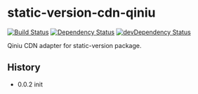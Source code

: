 # static-version-cdn-qiniu

[![Build Status](https://travis-ci.org/poppinlp/static-version-cdn-qiniu.png?branch=master)](https://travis-ci.org/poppinlp/static-version-cdn-qiniu)
[![Dependency Status](https://david-dm.org/poppinlp/static-version-cdn-qiniu.svg)](https://david-dm.org/poppinlp/static-version-cdn-qiniu)
[![devDependency Status](https://david-dm.org/poppinlp/static-version-cdn-qiniu/dev-status.svg)](https://david-dm.org/poppinlp/static-version-cdn-qiniu#info=devDependencies)

Qiniu CDN adapter for static-version package.

## History

- 0.0.2 init
